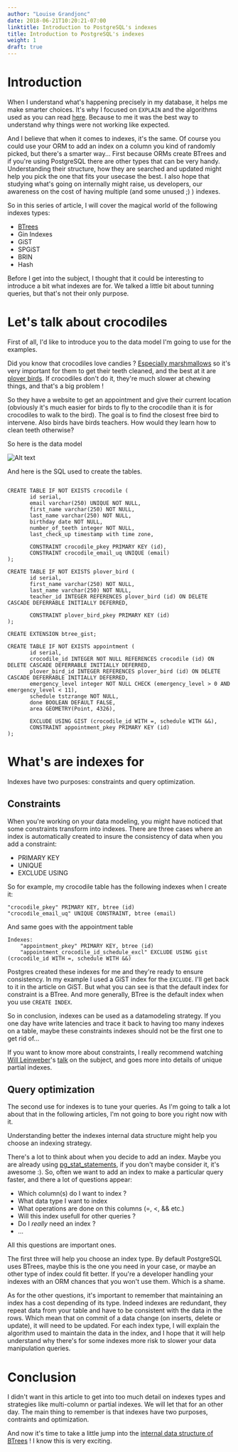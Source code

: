 ```yaml
---
author: "Louise Grandjonc"
date: 2018-06-21T10:20:21-07:00
linktitle: Introduction to PostgreSQL's indexes
title: Introduction to PostgreSQL's indexes
weight: 1
draft: true
---
```



# Introduction

When I understand what's happening precisely in my database, it helps me make smarter choices. It's why I focused on `EXPLAIN` and the algorithms used as you can read [here](/blog/explain/). Because to me it was the best way to understand why things were not working like expected.

And I believe that when it comes to indexes, it's the same. Of course you could use your ORM to add an index on a column you kind of randomly picked, but there's a smarter way...
First because ORMs create BTrees and if you're using PostgreSQL there are other types that can be very handy. Understanding their structure, how they are searched and updated might help you pick the one that fits your usecase the best.
I also hope that studying what's going on internally might raise, us developers, our awareness on the cost of having multiple (and some unused ;) ) indexes.

So in this series of article, I will cover the magical world of the following indexes types:

- [BTrees](/blog/indexes-btree)
- Gin Indexes
- GiST
- SPGiST
- BRIN
- Hash

Before I get into the subject, I thought that it could be interesting to introduce a bit what indexes are for. We talked a little bit about tunning queries, but that's not their only purpose.

# Let's talk about crocodiles

First of all, I'd like to introduce you to the data model I'm going to use for the examples.

Did you know that crocodiles love candies ? [Especially marshmallows](https://youtu.be/RujAuz28TzQ) so it's very important for them to get their teeth cleaned, and the best at it are [plover birds](http://smallscience.hbcse.tifr.res.in/crocodile-and-the-plover-bird/). If crocodiles don't do it, they're much slower at chewing things, and that's a big problem !

So they have a website to get an appointment and give their current location (obviously it's much easier for birds to fly to the crocodile than it is for crocodiles to walk to the bird). The goal is to find the closest free bird to intervene. Also birds have birds teachers. How would they learn how to clean teeth otherwise?

So here is the data model

![Alt text](/images/indexes/datamodel.png)

And here is the SQL used to create the tables.

```code

CREATE TABLE IF NOT EXISTS crocodile (
       id serial,
       email varchar(250) UNIQUE NOT NULL,
       first_name varchar(250) NOT NULL,
       last_name varchar(250) NOT NULL,
       birthday date NOT NULL,
       number_of_teeth integer NOT NULL,
       last_check_up timestamp with time zone,

       CONSTRAINT crocodile_pkey PRIMARY KEY (id),
       CONSTRAINT crocodile_email_uq UNIQUE (email)
);

CREATE TABLE IF NOT EXISTS plover_bird (
       id serial,
       first_name varchar(250) NOT NULL,
       last_name varchar(250) NOT NULL,
       teacher_id INTEGER REFERENCES plover_bird (id) ON DELETE CASCADE DEFERRABLE INITIALLY DEFERRED,

       CONSTRAINT plover_bird_pkey PRIMARY KEY (id)
);

CREATE EXTENSION btree_gist;

CREATE TABLE IF NOT EXISTS appointment (
       id serial,
       crocodile_id INTEGER NOT NULL REFERENCES crocodile (id) ON DELETE CASCADE DEFERRABLE INITIALLY DEFERRED,
       plover_bird_id INTEGER REFERENCES plover_bird (id) ON DELETE CASCADE DEFERRABLE INITIALLY DEFERRED,
       emergency_level integer NOT NULL CHECK (emergency_level > 0 AND emergency_level < 11),
       schedule tstzrange NOT NULL,
       done BOOLEAN DEFAULT FALSE,
       area GEOMETRY(Point, 4326),

       EXCLUDE USING GIST (crocodile_id WITH =, schedule WITH &&),
       CONSTRAINT appointment_pkey PRIMARY KEY (id)
);
```

# What's are indexes for


Indexes have two purposes: constraints and query optimization.


## Constraints

When you're working on your data modeling, you might have noticed that some constraints transform into indexes. There are three cases where an index is automatically created to insure the consistency of data when you add a constraint:

- PRIMARY KEY
- UNIQUE
- EXCLUDE USING

So for example, my crocodile table has the following indexes when I create it:

```code
"crocodile_pkey" PRIMARY KEY, btree (id)
"crocodile_email_uq" UNIQUE CONSTRAINT, btree (email)
```

And same goes with the appointment table

```code
Indexes:
    "appointment_pkey" PRIMARY KEY, btree (id)
    "appointment_crocodile_id_schedule_excl" EXCLUDE USING gist (crocodile_id WITH =, schedule WITH &&)
```

Postgres created these indexes for me and they're ready to ensure consistency.
In my example I used a GiST index for the `EXCLUDE`. I'll get back to it in the article on GiST. But what you can see is that the default index for constraint is a BTree.
And more generally, BTree is the default index when you use `CREATE INDEX`.

So in conclusion, indexes can be used as a datamodeling strategy. If you one day have write latencies and trace it back to having too many indexes on a table, maybe these constraints indexes should not be the first one to get rid of...

If you want to know more about constraints, I really recommend watching [Will Leinweber](https://bitfission.com/)'s [talk](https://www.youtube.com/watch?v=hWh8QoV8z8k&feature=youtu.be) on the subject, and goes more into details of unique partial indexes.

## Query optimization

The second use for indexes is to tune your queries. As I'm going to talk a lot about that in the following articles, I'm not going to bore you right now with it.

Understanding better the indexes internal data structure might help you choose an indexing strategy.

There's a lot to think about when you decide to add an index.
Maybe you are already using [pg_stat_statements](/blog/pg-stat-statements), if you don't maybe consider it, it's awesome :). So, often we want to add an index to make a particular query faster, and there a lot of questions appear:

- Which column(s) do I want to index ?
- What data type I want to index
- What operations are done on this columns (=, <, && etc.)
- Will this index usefull for other queries ?
- Do I *really* need an index ?
- ...

All this questions are important ones.

The first three will help you choose an index type. By default PostgreSQL uses BTrees, maybe this is the one you need in your case, or maybe an other type of index could fit better. If you're a developer handling your indexes with an ORM chances that you won't use them. Which is a shame.

As for the other questions, it's important to remember that maintaining an index has a cost depending of its type.  Indeed indexes are redundant, they repeat data from your table and have to be consistent with the data in the rows. Which mean that on commit of a data change (on inserts, delete or update), it will need to be updated.
For each index type, I will explain the algorithm used to maintain the data in the index, and I hope that it will help understand why there's for some indexes more risk to slower your data manipulation queries.


# Conclusion

I didn't want in this article to get into too much detail on indexes types and strategies like multi-column or partial indexes. We will let that for an other day. The main thing to remember is that indexes have two purposes, contraints and optimization.

And now it's time to take a little jump into the [internal data structure of BTrees](/blog/indexes-btree) ! I know this is very exciting.